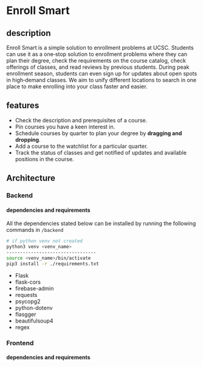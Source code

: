 ﻿# Enroll Smart
## description
Enroll Smart is a simple solution to enrollment problems at UCSC. Students can use it as a one‐stop solution to enrollment problems where they can plan their degree, check the requirements on the course catalog, check offerings of classes, and read reviews by previous students. During peak enrollment season, students can even sign up for updates about open spots in high‐demand classes. We aim to unify different locations to search in one place to make enrolling into your class faster and easier.
## features
- Check the description and prerequisites of a course.
- Pin courses you have a keen interest in.
- Schedule courses by quarter to plan your degree by **dragging and dropping**.
- Add a course to the watchlist for a particular quarter.
- Track the status of classes and get notified of updates and available positions in the course.

## Architecture
### Backend
#### dependencies and requirements
All the dependencies stated below can be installed by running the following commands in `/backend`
```bash
# if python venv not created
python3 venv <venv_name>
---------------------------------
source <venv_name>/bin/activate
pip3 install -r ./requirements.txt
```
- Flask
- flask-cors
- firebase-admin
- requests
- psycopg2
- python-dotenv
- flasgger
- beautifulsoup4
- regex
### Frontend
#### dependencies and requirements
